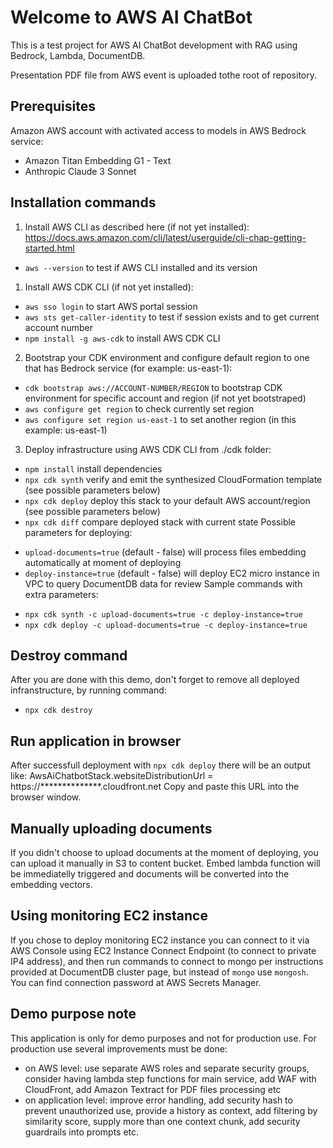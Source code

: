 # Welcome to AWS AI ChatBot

This is a test project for AWS AI ChatBot development with RAG using Bedrock, Lambda, DocumentDB.

Presentation PDF file from AWS event is uploaded tothe root of repository.

## Prerequisites

Amazon AWS account with activated access to models in AWS Bedrock service:
- Amazon Titan Embedding G1 - Text
- Anthropic Claude 3 Sonnet

## Installation commands

1) Install AWS CLI as described here (if not yet installed):
https://docs.aws.amazon.com/cli/latest/userguide/cli-chap-getting-started.html
* `aws --version`  to test if AWS CLI installed and its version 

1) Install AWS CDK CLI (if not yet installed):
* `aws sso login`  to start AWS portal session
* `aws sts get-caller-identity`  to test if session exists and to get current account number
* `npm install -g aws-cdk`  to install AWS CDK CLI

2) Bootstrap your CDK environment and configure default region to one that has Bedrock service (for example: us-east-1):
* `cdk bootstrap aws://ACCOUNT-NUMBER/REGION`  to bootstrap CDK environment for specific account and region (if not yet bootstraped)
* `aws configure get region`  to check currently set region
* `aws configure set region us-east-1`  to set another region (in this example: us-east-1)

3) Deploy infrastructure using AWS CDK CLI from ./cdk folder:
* `npm install`  install dependencies
* `npx cdk synth`   verify and emit the synthesized CloudFormation template (see possible parameters below)
* `npx cdk deploy`  deploy this stack to your default AWS account/region (see possible parameters below)
* `npx cdk diff`    compare deployed stack with current state
Possible parameters for deploying:
- `upload-documents=true` (default - false) will process files embedding automatically at moment of deploying
- `deploy-instance=true` (default - false) will deploy EC2 micro instance in VPC to query DocumentDB data for review
Sample commands with extra parameters:
* `npx cdk synth -c upload-documents=true -c deploy-instance=true` 
* `npx cdk deploy -c upload-documents=true -c deploy-instance=true`

## Destroy command
After you are done with this demo, don't forget to remove all deployed infranstructure, by running command:
* `npx cdk destroy` 

## Run application in browser
After successfull deployment with `npx cdk deploy` there will be an output like:
AwsAiChatbotStack.websiteDistributionUrl = https://**************.cloudfront.net
Copy and paste this URL into the browser window.

## Manually uploading documents
If you didn't choose to upload documents at the moment of deploying, you can upload it manually in S3 to content bucket. Embed lambda function will be immediatelly triggered and documents will be converted into the embedding vectors.

## Using monitoring EC2 instance
If you chose to deploy monitoring EC2 instance you can connect to it via AWS Console using EC2 Instance Connect Endpoint (to connect to private IP4 address), and then run commands to connect to mongo per instructions provided at DocumentDB cluster page, but instead of `mongo` use `mongosh`. You can find connection password at AWS Secrets Manager.

## Demo purpose note
This application is only for demo purposes and not for production use. For production use several improvements must be done: 
- on AWS level: use separate AWS roles and separate security groups, consider having lambda step functions for main service, add WAF with CloudFront, add Amazon Textract for PDF files processing etc
- on application level: improve error handling, add security hash to prevent unauthorized use, provide a history as context, add filtering by similarity score, supply more than one context chunk, add security guardrails into prompts etc.
